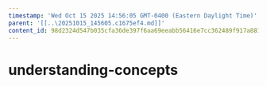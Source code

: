 ```yaml
---
timestamp: 'Wed Oct 15 2025 14:56:05 GMT-0400 (Eastern Daylight Time)'
parent: '[[..\20251015_145605.c1675ef4.md]]'
content_id: 98d2324d547b035cfa36de397f6aa69eeabb56416e7cc362489f917a8812119f
---
```


# understanding-concepts
